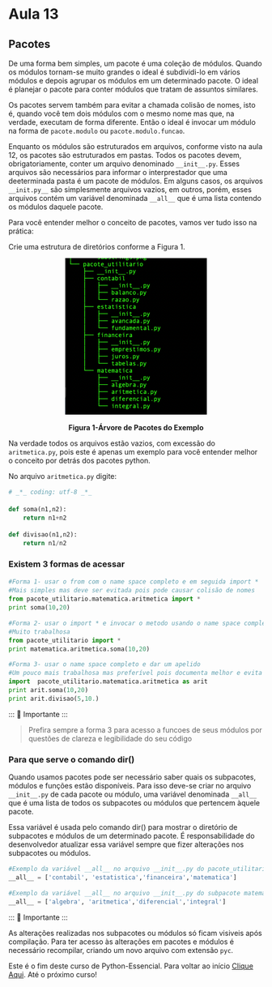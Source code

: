 # Aula 13

## Pacotes

De uma forma bem simples, um pacote é uma coleção de módulos.
Quando os módulos tornam-se muito grandes o ideal é subdividi-lo em vários módulos e depois agrupar os módulos em um determinado pacote. O ideal é planejar o pacote para conter módulos que tratam de assuntos similares.

Os pacotes servem também para evitar a chamada colisão de nomes, isto é, quando você tem dois módulos com o mesmo nome mas que, na verdade, executam de forma diferente. Então o ideal é invocar um módulo na forma de `pacote.modulo` ou `pacote.modulo.funcao`. 

Enquanto os módulos são estruturados em arquivos, conforme visto na aula 12, os pacotes são estruturados em pastas. Todos os pacotes devem, obrigatoriamente, conter um arquivo denominado `__init__.py`. Esses arquivos são necessários para informar o interprestador que uma deeterminada pasta é um pacote de módulos. Em alguns casos, os arquivos `__init.py__` são simplesmente arquivos vazios, em outros, porém, esses arquivos contém um variável denominada `__all__` que é uma lista contendo os módulos daquele pacote.


Para você entender melhor o conceito de pacotes, vamos ver tudo isso na prática:

Crie uma estrutura de diretórios conforme a Figura 1.

<p align="center">
  <img src="imagens/ArvorePacotes.png" alt="Árvore de pacotes para o exemplo">
</p>
<p align="center">
   <strong>Figura 1-Árvore de Pacotes do Exemplo</strong> 
</p>

Na verdade todos os arquivos estão vazios, com excessão do `aritmetica.py`, pois este é apenas um exemplo para você entender melhor o conceito por detrás dos pacotes python.

No arquivo `aritmetica.py` digite:

```python
# _*_ coding: utf-8 _*_

def soma(n1,n2):
    return n1+n2

def divisao(n1,n2):
    return n1/n2    

```
### Existem 3 formas de acessar 

```python
#Forma 1- usar o from com o name space completo e em seguida import *
#Mais simples mas deve ser evitada pois pode causar colisão de nomes
from pacote_utilitario.matematica.aritmetica import * 
print soma(10,20)
```

```python
#Forma 2- usar o import * e invocar o metodo usando o name space completo
#Muito trabalhosa
from pacote_utilitario import *
print matematica.aritmetica.soma(10,20)
```

```python
#Forma 3- usar o name space completo e dar um apelido
#Um pouco mais trabalhosa mas preferível pois documenta melhor e evita colisão de nomes
import  pacote_utilitario.matematica.aritmetica as arit
print arit.soma(10,20)
print arit.divisao(5,10.)
```

::: :pushpin: Importante :::

>Prefira sempre a forma 3 para  acesso a funcoes de seus módulos por questões de clareza e legibilidade do seu código 

### Para que serve o comando dir()

Quando usamos pacotes pode ser necessário saber quais os subpacotes, módulos e funções estão disponíveis. Para isso deve-se criar no arquivo `__init__.py` de cada pacote ou módulo, uma variável denominada `__all__` que é uma lista de todos os subpacotes ou módulos que pertencem àquele pacote.

Essa variável é usada pelo comando dir() para mostrar o diretório de subpacotes e módulos de um determinado pacote. É responsabilidade do desenvolvedor atualizar essa variável sempre que fizer alterações nos subpacotes ou módulos. 

```python
#Exemplo da variável __all__ no arquivo __init__.py do pacote_utilitario
__all__ = ['contabil', 'estatistica','financeira','matematica']

```

```python
#Exemplo da variável __all__ no arquivo __init__.py do subpacote matematica
__all__ = ['algebra', 'aritmetica','diferencial','integral']

````


::: :pushpin: Importante :::

As alterações realizadas nos subpacotes ou módulos só ficam visiveis após compilação. Para ter acesso às alterações em pacotes e módulos é necessário recompilar, criando um novo arquivo com extensão `pyc`.

Este é o fim deste curso de Python-Essencial. Para voltar ao início [Clique Aqui](README.md). Até o próximo curso!

